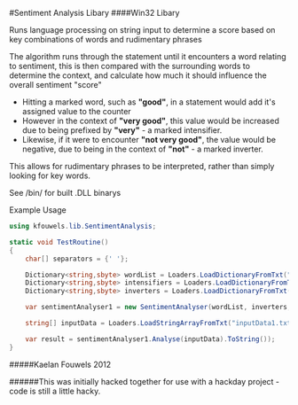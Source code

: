 #Sentiment Analysis Libary
####Win32 Libary

Runs language processing on string input to determine a score based on key combinations of words and rudimentary phrases

The algorithm runs through the statement until it encounters a word relating to sentiment, this is then compared with the surrounding words to determine the context, and calculate how much it should influence the overall sentiment "score"

- Hitting a marked word, such as __"good"__, in a statement would add it's assigned value to the counter
- However in the context of __"very good"__, this value would be increased due to being prefixed by __"very"__ - a marked intensifier. 
- Likewise, if it were to encounter __"not very good"__, the value would be negative, due to being in the context of __"not"__ - a marked inverter.

This allows for rudimentary phrases to be interpreted, rather than simply looking for key words.

See /bin/ for built .DLL binarys

Example Usage
```csharp
using kfouwels.lib.SentimentAnalysis;

static void TestRoutine()
{
    char[] separators = {' '};

    Dictionary<string,sbyte> wordList = Loaders.LoadDictionaryFromTxt("wordList1.txt", separators);
    Dictionary<string,sbyte> intensifiers = Loaders.LoadDictionaryFromTxt("intensifiers1.txt", separators);
    Dictionary<string,sbyte> inverters = Loaders.LoadDictionaryFromTxt("inverters1.txt", separators);

    var sentimentAnalyser1 = new SentimentAnalyser(wordList, inverters, intensifiers, true);

    string[] inputData = Loaders.LoadStringArrayFromTxt("inputData1.txt");

    var result = sentimentAnalyser1.Analyse(inputData).ToString());        
}
```

#####Kaelan Fouwels 2012

######This was initially hacked together for use with a hackday project - code is still a little hacky.
